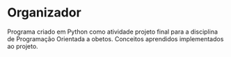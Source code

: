 # Organizador
Programa criado em Python como atividade projeto final para a disciplina de Programação Orientada a obetos. Conceitos aprendidos implementados ao projeto.

